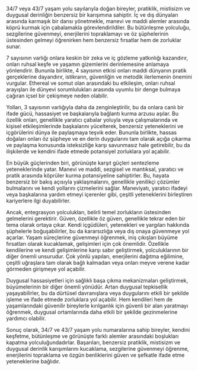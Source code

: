 34/7 veya 43/7 yaşam yolu sayılarıyla doğan bireyler, pratiklik, mistisizm ve duygusal derinliğin benzersiz bir karışımına sahiptir. İç ve dış dünyaları arasında karmaşık bir dansı yönetmekle, manevi ve maddi alemler arasında köprü kurmak için çabalamakla görevlendirildiler. Bu bütünleşme yolculuğu, sezgilerine güvenmeyi, enerjilerini topraklamayı ve öz şüphelerinin üstesinden gelmeyi öğrenirken hem benzersiz fırsatlar hem de zorluklar sunar.

7 sayısının varlığı onlara keskin bir zeka ve iç gözleme yatkınlığı kazandırır, onları ruhsal keşfe ve yaşamın gizemlerini derinlemesine anlamaya yönlendirir. Bununla birlikte, 4 sayısının etkisi onları maddi dünyanın pratik gerçeklerine dayandırır, istikrarın, güvenliğin ve metodik ilerlemenin önemini vurgular. Ethereal ve somut olan arasındaki bu etkileşim, onları ruhsal arayışları ile dünyevi sorumlulukları arasında uyumlu bir denge bulmaya çağıran içsel bir çekişmeye neden olabilir.

Yolları, 3 sayısının varlığıyla daha da zenginleştirilir, bu da onlara canlı bir ifade gücü, hassasiyet ve başkalarıyla bağlantı kurma arzusu aşılar. Bu özellik onları, genellikle yaratıcı çabalar yoluyla veya çalışmalarında ve kişisel etkileşimlerinde başkalarını yücelterek, benzersiz yeteneklerini ve içgörülerini dünya ile paylaşmaya teşvik eder. Bununla birlikte, hassas doğaları onları öz şüpheye ve en derin duygularını tam olarak açığa çıkarma ve paylaşma konusunda isteksizliğe karşı savunmasız hale getirebilir, bu da ilişkilerde ve kendini ifade etmede potansiyel zorluklara yol açabilir.

En büyük güçlerinden biri, görünüşte karşıt güçleri sentezleme yeteneklerinde yatar. Manevi ve maddi, sezgisel ve mantıksal, yaratıcı ve pratik arasında köprüler kurma potansiyeline sahiptirler. Bu, hayata benzersiz bir bakış açısıyla yaklaşmalarını, genellikle yenilikçi çözümler bulmalarını ve kendi yollarını çizmelerini sağlar. Maneviyatı, yaratıcı ifadeyi veya başkalarına yardım etmeyi içerenler gibi, çeşitli yeteneklerini birleştiren kariyerlere ilgi duyabilirler.

Ancak, entegrasyon yolculukları, belirli temel zorlukların üstesinden gelmelerini gerektirir. Güven, özellikle öz güven, genellikle tekrar eden bir tema olarak ortaya çıkar. Kendi içgüdüleri, yetenekleri ve yargıları hakkında şüphelerle boğuşabilirler, bu da kararsızlığa veya dış onaya güvenmeye yol açarlar. Yaşam süreçlerine güvenmeyi öğrenmek, iniş çıkışları büyüme fırsatları olarak kucaklamak, gelişimleri için çok önemlidir. Özellikle kendilerine ve kendi gelişimlerine karşı sabır geliştirmek, yolculuklarının bir diğer önemli unsurudur. Çok yönlü yapıları, enerjilerini dağıtma eğilimine, çeşitli uğraşlara tam olarak bağlı kalmadan veya onları meyve verene kadar görmeden girişmeye yol açabilir.

Duygusal hassasiyetleri için sağlıklı başa çıkma mekanizmaları geliştirmek, büyümelerinin bir diğer önemli yönüdür. Artan duygusal tepkisellik yaşayabilirler, bu da dürtüsel davranışlara veya duygularını etkili bir şekilde işleme ve ifade etmede zorluklara yol açabilir. Hem kendileri hem de yaşamlarındaki güvenilir bireylerle kırılganlık için güvenli bir alan yaratmayı öğrenmek, duygusal ortamlarında daha etkili bir şekilde gezinmelerine yardımcı olabilir.

Sonuç olarak, 34/7 ve 43/7 yaşam yolu numaralarına sahip bireyler, kendini keşfetme, bütünleşme ve görünüşte farklı alemler arasındaki boşlukları kapatma yolculuğundadırlar. Başarıları, benzersiz pratiklik, mistisizm ve duygusal derinlik karışımlarını kucaklama, sezgilerine güvenmeyi öğrenme, enerjilerini topraklama ve özgün benliklerini güven ve şefkatle ifade etme yeteneklerine bağlıdır. 
